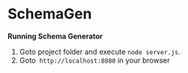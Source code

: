# SchemaGen

**Running Schema Generator**

1. Goto project folder and execute `node server.js`.  
2. Goto` http://localhost:8080` in your browser


